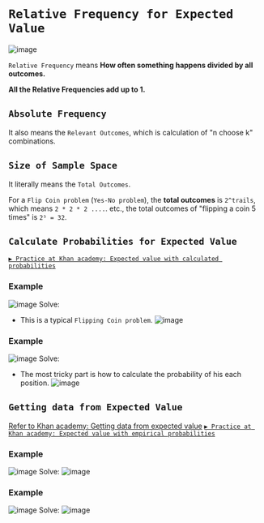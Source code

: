 # `Relative Frequency for Expected Value`

![image](https://user-images.githubusercontent.com/14041622/44771370-635c2b00-ab9d-11e8-93b5-8f96e64d7291.png)

`Relative Frequency` means **How often something happens divided by all outcomes.**

**All the Relative Frequencies add up to 1.**


## `Absolute Frequency`
It also means the `Relevant Outcomes`, which is calculation of "n choose k" combinations.

## `Size of Sample Space`
It literally means the `Total Outcomes`.

For a `Flip Coin problem` (`Yes-No problem`), the **total outcomes** is `2^trails`, which means `2 * 2 * 2 ....`.
etc., the total outcomes of "flipping a coin 5 times" is `2⁵ = 32`.

## `Calculate Probabilities for Expected Value`

[`▶︎ Practice at Khan academy: Expected value with calculated probabilities`](https://www.khanacademy.org/math/statistics-probability/random-variables-stats-library/modal/e/expected-value-with-calculated-probabilities)

### Example
![image](https://user-images.githubusercontent.com/14041622/44771870-dd40e400-ab9e-11e8-9b2f-a151aedc8b2d.png)
Solve:
- This is a typical `Flipping Coin problem`.
![image](https://user-images.githubusercontent.com/14041622/44776193-1d599400-abaa-11e8-8e35-7bfbea1aa891.png)


### Example
![image](https://user-images.githubusercontent.com/14041622/44770281-293d5a00-ab9a-11e8-97de-698e6cba6b30.png)
Solve:
- The most tricky part is how to calculate the probability of his each position.
![image](https://user-images.githubusercontent.com/14041622/44770385-76b9c700-ab9a-11e8-9a0c-5f36d8e49d30.png)




## `Getting data from Expected Value`
[Refer to Khan academy: Getting data from expected value](https://www.khanacademy.org/math/statistics-probability/random-variables-stats-library/modal/v/empirical-data-expected-value)
[`▶︎ Practice at Khan academy: Expected value with empirical probabilities`](https://www.khanacademy.org/math/statistics-probability/random-variables-stats-library/modal/e/expected-value-with-empirical-probabilities)


### Example
![image](https://user-images.githubusercontent.com/14041622/44713181-27658f00-aae5-11e8-8b09-2b787df43d03.png)
Solve:
![image](https://user-images.githubusercontent.com/14041622/44769597-bfbc4c00-ab97-11e8-8e1c-c0168ff9ab7b.png)



### Example
![image](https://user-images.githubusercontent.com/14041622/44717823-b1672500-aaf0-11e8-90a9-0c8073d2268b.png)
Solve:
![image](https://user-images.githubusercontent.com/14041622/44717961-20447e00-aaf1-11e8-898f-531a26a046df.png)

